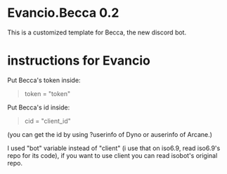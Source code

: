 # Evancio.Becca 0.2
This is a customized template for Becca, the new discord bot.

# instructions for Evancio
Put Becca's token inside:
> token = "token"

Put Becca's id inside:
> cid = "client_id"

(you can get the id by using ?userinfo of Dyno or auserinfo of Arcane.)

I used "bot" variable instead of "client" (i use that on iso6.9, read iso6.9's repo for its code), if you want to use client you can read isobot's original repo.
